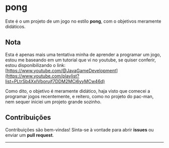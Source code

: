 # pong

Este é o um projeto de um jogo no estílo **pong**, com o objetivos meramente didáticos.

## Nota

Esta é apenas mais uma tentativa minha de aprender a programar um jogo, estou me baseando em um tutorial que vi no youtube, se quiser conferir, estou disponibilizando o link:
[https://www.youtube.com/@JavaGameDevelopment](https://www.youtube.com/playlist?list=PLtrSb4XxIVborujf7DDM2MCi6yyMCw46d)

Como dito, o objetivo é meramente didático, haja visto que comecei a programar jogos recentemente, e reitero, como no projeto do pac-man, nem sequer iniciei um projeto grande sozinho.

## Contribuições

Contribuições são bem-vindas! Sinta-se à vontade para abrir **issues** ou enviar um **pull request**.

---
